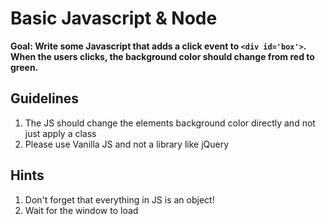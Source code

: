 # Basic Javascript & Node

**Goal: Write some Javascript that adds a click event to ```<div id='box'>```. When the users clicks, the background color should change from red to green.**

## Guidelines

1. The JS should change the elements background color directly and not just apply a class
2. Please use Vanilla JS and not a library like jQuery

## Hints

1. Don't forget that everything in JS is an object!
2. Wait for the window to load